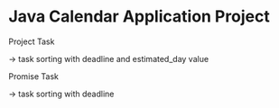 # Java Calendar Application Project

Project Task

-> task sorting with deadline and estimated_day value


Promise Task

-> task sorting with deadline

